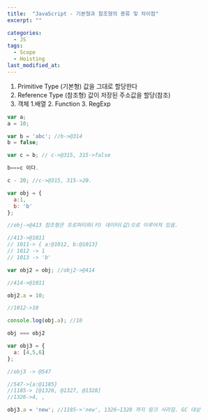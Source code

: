 ```yaml
---
title:  "JavaScript - 기본형과 참조형의 종류 및 차이점"
excerpt: ""

categories:
  - JS
tags:
  - Scope
  - Hoisting
last_modified_at: 
---
```


1. Primitive Type (기본형)
  값을 그대로 할당한다
2. Reference Type (참조형)
  값이 저장된 주소값을 할당(참조)
  1. 객체
    1.배열
    2. Function
    3. RegExp
    
```js
var a;
a = 10;

var b = 'abc'; //b->@314
b = false;

var c = b; // c->@315, 315->false

b===c 이다.

c - 20; //c->@315, 315->20.
```


```js
var obj = {
  a:1,
  b: 'b'
};

//obj->@413 참조형은 프로퍼티와(키) 데이터(값)으로 이루어져 있음.

//413->@1011
// 1011-> { a:@1012, b:@1013}
// 1012 -> 1
// 1013 -> 'b'

var obj2 = obj; //obj2->@414

//414->@1011

obj2.a = 10;

//1012->10

console.log(obj.a); //10

obj === obj2

var obj3 = {
  a: [4,5,6]
};

//obj3 -> @547

//547->{a:@1185}
//1185-> [@1326, @1327, @1328]
//1326->4, ,

obj3.a = 'new'; //1185->'new', 1326~1328 까지 링크 사라짐. GC 대상
```

